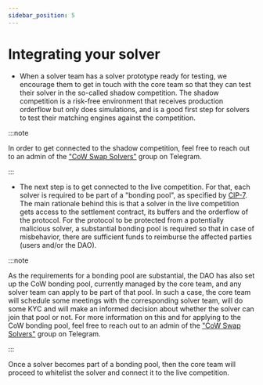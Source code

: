 ```yaml
---
sidebar_position: 5
---
```


# Integrating your solver

- When a solver team has a solver prototype ready for testing, we encourage them to get in touch with the core team so that they can test their solver in the so-called shadow competition. The shadow competition is a risk-free environment that receives production orderflow but only does simulations, and is a good first step for solvers to test their matching engines against the competition.

:::note

In order to get connected to the shadow competition, feel free to reach out to an admin of the ["CoW Swap Solvers"](https://t.me/+2Z_-DW57meA1MDlh) group on Telegram.

:::

- The next step is to get connected to the live competition. For that, each solver is required to be part of a "bonding pool", as specified by [CIP-7](https://snapshot.org/#/cow.eth/proposal/0x267edf7a0bd3c771cfca763322f011ee106d8d5158612c11da29183260d1dba7). The main rationale behind this is that a solver in the live competition gets access to the settlement contract, its buffers and the orderflow of the protocol. For the protocol to be protected from a potentially malicious solver, a substantial bonding pool is required so that in case of misbehavior, there are sufficient funds to reimburse the affected parties (users and/or the DAO).

:::note

As the requirements for a bonding pool are substantial, the DAO has also set up the CoW bonding pool, currently managed by the core team, and any solver team can apply to be part of that pool. In such a case, the core team will schedule some meetings with the corresponding solver team, will do some KYC and will make an informed decision about whether the solver can join that pool or not. For more information on this and for applying to the CoW bonding pool, feel free to reach out to an admin of the ["CoW Swap Solvers"](https://t.me/+2Z_-DW57meA1MDlh) group on Telegram.

:::

Once a solver becomes part of a bonding pool, then the core team will proceed to whitelist the solver and connect it to the live competition.